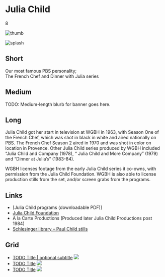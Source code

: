 # Julia Child

8

![thumb](https://s3.amazonaws.com/wgbhstocksales.org/content/collections/julia_child/julia-thumb.jpg)

![splash](https://s3.amazonaws.com/wgbhstocksales.org/content/JuliaWithShellfish_348x196.png)

## Short

Our most famous PBS personality;<br/>
The French Chef and Dinner with Julia series

## Medium

TODO: Medium-length blurb for banner goes here.

## Long

Julia Child got her start in television at WGBH in 1963, with Season One of the 
French Chef, which was shot in black in white and aired nationally on PBS.  The 
French Chef Season 2 aired in 1970 and was shot in color on location in Provence.
Other Julia Child series produced by WGBH included “Julia Child and Company (1978), 
“ Julia Child and More Company” (1979)  and “Dinner at Julia’s” (1983-84).
  
WGBH licenses footage from the early Julia Child series it co-owns, with permission 
from the Julia Child Foundation.    WGBH is also able to license production stills 
from the set, and/or screen grabs from the programs.   

## Links

- [Julia Child programs (downloadable PDF)]
- [Julia Child Foundation](http://www.juliachildfoundation.org)
- A la Carte Productions (Produced later Julia Child Productions post 1984)
- [Schlesinger library – Paul Child stills](http://tinyurl.com/9lv329u)

## Grid

- [TODO Title | optional subtitle](/TODO) ![](http://placehold.it/348x196)
- [TODO Title](/TODO) ![](http://placehold.it/348x196)
- [TODO Title](/TODO) ![](http://placehold.it/348x196)

